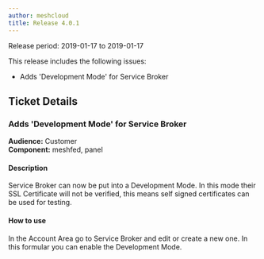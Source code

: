 ```yaml
---
author: meshcloud
title: Release 4.0.1
---
```


Release period: 2019-01-17 to 2019-01-17

This release includes the following issues:
* Adds 'Development Mode' for Service Broker
<!--truncate-->

## Ticket Details
### Adds 'Development Mode' for Service Broker
**Audience:** Customer<br>**Component:** meshfed, panel


#### Description
Service Broker can now be put into a Development Mode. In this mode their SSL Certificate
will not be verified, this means self signed certificates can be used for testing.

#### How to use
In the Account Area go to Service Broker and edit or create a new one. In this formular you
can enable the Development Mode.

